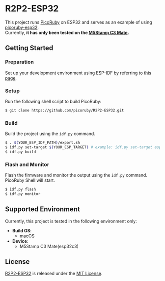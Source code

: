 # R2P2-ESP32

This project runs [PicoRuby](https://github.com/picoruby/picoruby) on ESP32 and serves as an example of using [picoruby-esp32](https://github.com/yuuu/picoruby-esp32).  
Currently, **it has only been tested on the [M5Stamp C3 Mate](https://docs.m5stack.com/ja/core/stamp_c3).**

## Getting Started

### Preparation

Set up your development environment using ESP-IDF by referring to [this page](https://docs.espressif.com/projects/esp-idf/en/v5.4/esp32/get-started/index.html#manual-installation).

### Setup

Run the following shell script to build PicoRuby:

```sh
$ git clone https://github.com/picoruby/R2P2-ESP32.git
```

### Build

Build the project using the `idf.py` command.

```sh
$ . $(YOUR_ESP_IDF_PATH)/export.sh
$ idf.py set-target $(YOUR_ESP_TARGET) # example: idf.py set-target esp32c3
$ idf.py build
```

### Flash and Monitor

Flash the firmware and monitor the output using the `idf.py` command. PicoRuby Shell will start.

```sh
$ idf.py flash
$ idf.py monitor
```

## Supported Environment

Currently, this project is tested in the following environment only:

- **Build OS**:
  - macOS
- **Device**:
  - M5Stamp C3 Mate(esp32c3)

## License

[R2P2-ESP32](https://github.com/picoruby/R2P2-ESP32.git) is released under the [MIT License](https://github.com/picoruby/R2P2-ESP32/blob/master/LICENSE).
